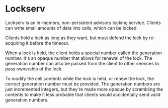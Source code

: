 # Lockserv

Lockserv is an in-memory, non-persistent advisory locking service.
Clients can write small amounts of data into cells, which can be
locked. 

Clients hold a lock as long as they want, but must defend the
lock by re-acquiring it before the timeout.

When a lock is held, the client holds a special number called the
generation number. It's an opaque number that allows for renewal
of the lock. The generation number can also be passed from the
client to other services to pass ownership of the lock.

To modify the cell contents while the lock is held, or renew the lock, the
correct generation number must be provided. The generation numbers are just
incremented integers, but they're made more opaque by scrambling the contents
to make it less probable that clients would accidentally send valid generation
numbers.
